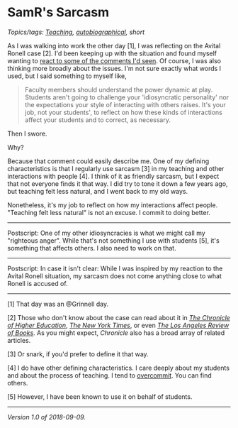 SamR's Sarcasm
==============

*Topics/tags: [Teaching](index-teaching), [autobiographical](index-autobiographical), short*

As I was walking into work the other day [1], I was reflecting on the
Avital Ronell case [2].  I'd been keeping up with the situation and
found myself wanting to [react to some of the comments I'd seen](avital).
Of course, I was also thinking more broadly about the issues.  I'm not
sure exactly what words I used, but I said something to myself like,

> Faculty members should understand the power dynamic at play.
Students aren't going to challenge your 'idiosyncratic personality'
nor the expectations your style of interacting with others raises.
It's your job, not your students', to reflect on how these kinds of
interactions affect your students and to correct, as necessary.

Then I swore.

Why?

Because that comment could easily describe me.  One of my defining
characteristics is that I regularly use sarcasm [3] in my teaching and
other interactions with people [4].  I think of it as friendly sarcasm,
but I expect that not everyone finds it that way.  I did try to tone it
down a few years ago, but teaching felt less natural, and I went back
to my old ways.

Nonetheless, it's my job to reflect on how my interactions affect people.
"Teaching felt less natural" is not an excuse.  I commit to doing better.

---

Postscript: One of my other idiosyncracies is what we might call my
"righteous anger".  While that's not something I use with students [5],
it's something that affects others.  I also need to work on that.  

---

Postscript: In case it isn't clear: While I was inspired by my reaction
to the Avital Ronell situation, my sarcasm does not come anything close
to what Ronell is accused of.

---

[1] That day was an @Grinnell day.

[2] Those who don't know about the case can read about it in [_The Chronicle of Higher Education_](https://www.chronicle.com/article/How-a-Letter-Defending-Avital/243650), [_The New York Times_](https://www.nytimes.com/2018/08/13/nyregion/sexual-harassment-nyu-female-professor.html), or even [_The Los Angeles Review of Books_](http://blog.lareviewofbooks.org/essays/avital-nimrod-sexual-harassment-campy-communications-nyu/).  As you might expect, _Chronicle_ also has a broad array of related articles.

[3] Or snark, if you'd prefer to define it that way.

[4] I do have other defining characteristics.  I care deeply
about my students and about the process of teaching.  I tend to
[overcommit](index-overcommitment).  You can find others.

[5] However, I have been known to use it on behalf of students.

---

*Version 1.0 of 2018-09-09.*
